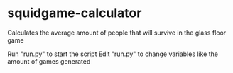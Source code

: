 # squidgame-calculator
Calculates the average amount of people that will survive in the glass floor game

Run "run.py" to start the script
Edit "run.py" to change variables like the amount of games generated
